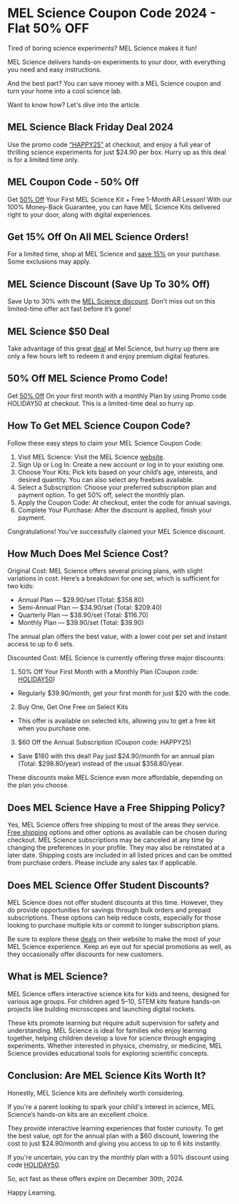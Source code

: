 # MEL Science Coupon Code 2024 - Flat 50% OFF

Tired of boring science experiments? MEL Science makes it fun!

MEL Science delivers hands-on experiments to your door, with everything you need and easy instructions.

And the best part? You can save money with a MEL Science coupon and turn your home into a cool science lab.

Want to know how? Let's dive into the article.

## MEL Science Black Friday Deal 2024

Use the promo code [“HAPPY25”](https://bit.ly/4czria3) at checkout, and enjoy a full year of thrilling science experiments for just $24.90 per box. Hurry up as this deal is for a limited time only.

## MEL Coupon Code - 50% Off

Get [50% Off](https://bit.ly/4czria3) Your First MEL Science Kit + Free 1-Month AR Lesson! With our 100% Money-Back Guarantee, you can have MEL Science Kits delivered right to your door, along with digital experiences.

## Get 15% Off On All MEL Science Orders!

For a limited time, shop at MEL Science and [save 15%](https://bit.ly/4czria3) on your purchase. Some exclusions may apply.

## MEL Science Discount (Save Up To 30% Off)

Save Up to 30% with the [MEL Science discount](https://bit.ly/4czria3). Don't miss out on this limited-time offer act fast before it’s gone!

## MEL Science $50 Deal

Take advantage of this great [deal](https://bit.ly/4czria3) at Mel Science, but hurry up there are only a few hours left to redeem it and enjoy premium digital features.

## 50% Off MEL Science Promo Code!

Get [50% Off](https://bit.ly/4czria3) On your first month with a monthly Plan by using Promo code HOLIDAY50 at checkout. This is a limited-time deal so hurry up.

## How To Get MEL Science Coupon Code?

Follow these easy steps to claim your MEL Science Coupon Code:

1. Visit MEL Science: Visit the MEL Science [website](https://bit.ly/4czria3).
2. Sign Up or Log In: Create a new account or log in to your existing one.
3. Choose Your Kits: Pick kits based on your child’s age, interests, and desired quantity. You can also select any freebies available.
4. Select a Subscription: Choose your preferred subscription plan and payment option. To get 50% off, select the monthly plan.
5. Apply the Coupon Code: At checkout, enter the code for annual savings.
6. Complete Your Purchase: After the discount is applied, finish your payment.

Congratulations! You’ve successfully claimed your MEL Science discount.

## How Much Does Mel Science Cost?

Original Cost:
MEL Science offers several pricing plans, with slight variations in cost. Here’s a breakdown for one set, which is sufficient for two kids:

* Annual Plan — $29.90/set (Total: $358.80)
* Semi-Annual Plan — $34.90/set (Total: $209.40)
* Quarterly Plan — $38.90/set (Total: $116.70)
* Monthly Plan — $39.90/set (Total: $39.90)

The annual plan offers the best value, with a lower cost per set and instant access to up to 6 sets.

Discounted Cost:
MEL Science is currently offering three major discounts:

1. 50% Off Your First Month with a Monthly Plan (Coupon code: [HOLIDAY50](https://bit.ly/4czria3))

  * Regularly $39.90/month, get your first month for just $20 with the code.

2. Buy One, Get One Free on Select Kits

  * This offer is available on selected kits, allowing you to get a free kit when you purchase one.

3. $60 Off the Annual Subscription (Coupon code: HAPPY25)

  * Save $180 with this deal! Pay just $24.90/month for an annual plan (Total: $298.80/year) instead of the usual $358.80/year.

These discounts make MEL Science even more affordable, depending on the plan you choose.

## Does MEL Science Have a Free Shipping Policy?

Yes, MEL Science offers free shipping to most of the areas they service. [Free shipping](https://bit.ly/4czria3) options and other options as available can be chosen during checkout. MEL Science subscriptions may be canceled at any time by changing the preferences in your profile. They may also be reinstated at a later date. Shipping costs are included in all listed prices and can be omitted from purchase orders. Please include any sales tax if applicable.

## Does MEL Science Offer Student Discounts?

MEL Science does not offer student discounts at this time. However, they do provide opportunities for savings through bulk orders and prepaid subscriptions. These options can help reduce costs, especially for those looking to purchase multiple kits or commit to longer subscription plans.

Be sure to explore these [deals](https://bit.ly/4czria3) on their website to make the most of your MEL Science experience. Keep an eye out for special promotions as well, as they occasionally offer discounts for new customers.

## What is MEL Science?

MEL Science offers interactive science kits for kids and teens, designed for various age groups. For children aged 5–10, STEM kits feature hands-on projects like building microscopes and launching digital rockets.

These kits promote learning but require adult supervision for safety and understanding. MEL Science is ideal for families who enjoy learning together, helping children develop a love for science through engaging experiments. Whether interested in physics, chemistry, or medicine, MEL Science provides educational tools for exploring scientific concepts.

## Conclusion: Are MEL Science Kits Worth It?

Honestly, MEL Science kits are definitely worth considering.

If you're a parent looking to spark your child's interest in science, MEL Science’s hands-on kits are an excellent choice.

They provide interactive learning experiences that foster curiosity. To get the best value, opt for the annual plan with a $60 discount, lowering the cost to just $24.90/month and giving you access to up to 6 kits instantly.

If you're uncertain, you can try the monthly plan with a 50% discount using code [HOLIDAY50](https://bit.ly/4czria3).

So, act fast as these offers expire on December 30th, 2024.

Happy Learning.
